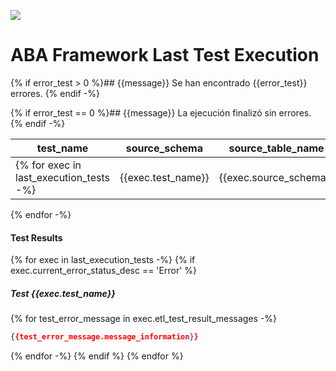 ![](http://www.solidq.com/wp-content/uploads/2015/06/Logo-SolidQ-Web.gif)

# ABA Framework Last Test Execution


{% if error_test > 0 %}## {{message}}
Se han encontrado {{error_test}} errores.
{% endif -%}

{% if error_test == 0 %}## {{message}}
La ejecución finalizó sin errores.
{% endif -%}

| test_name | source_schema | source_table_name | status | execution_date | executed | message |
| --------- | ------------- | ----------------- | ------ | -------------- | -------- | ------- |
{% for exec in last_execution_tests -%}| {{exec.test_name}} | {{exec.source_schema}} | {{exec.source_table_name}} | {{exec.current_error_status_desc}} | {{exec.execution_date}} | {{exec.executed}} | {% if exec.current_error_status_desc == 'Error' %}[See message](#head_test_{{exec.id}}) | {% else %} | |{% endif %}
{% endfor -%}

#### Test Results
{% for exec in last_execution_tests -%}
{% if exec.current_error_status_desc == 'Error' %}
##### Test {{exec.test_name}} <a name='head_test_{{exec.id}}'>
{% for test_error_message in exec.etl_test_result_messages -%}
```json
{{test_error_message.message_information}}
```
{% endfor -%}
{% endif %}
{% endfor %}

